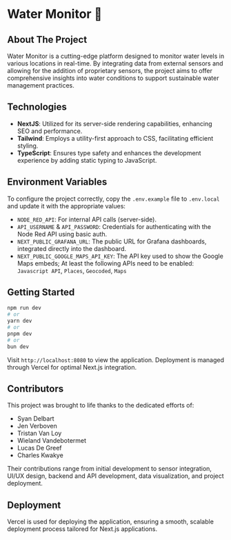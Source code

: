 # Water Monitor 🌊

## About The Project

Water Monitor is a cutting-edge platform designed to monitor water levels in various locations in real-time. By integrating data from external sensors and allowing for the addition of proprietary sensors, the project aims to offer comprehensive insights into water conditions to support sustainable water management practices.

## Technologies

- **NextJS**: Utilized for its server-side rendering capabilities, enhancing SEO and performance.
- **Tailwind**: Employs a utility-first approach to CSS, facilitating efficient styling.
- **TypeScript**: Ensures type safety and enhances the development experience by adding static typing to JavaScript.

## Environment Variables

To configure the project correctly, copy the `.env.example` file to `.env.local` and update it with the appropriate values:

- `NODE_RED_API`: For internal API calls (server-side).
- `API_USERNAME` & `API_PASSWORD`: Credentials for authenticating with the Node Red API using basic auth.
- `NEXT_PUBLIC_GRAFANA_URL`: The public URL for Grafana dashboards, integrated directly into the dashboard.
- `NEXT_PUBLIC_GOOGLE_MAPS_API_KEY`: The API key used to show the Google Maps embeds; At least the following APIs need to be enabled: `Javascript API`, `Places`, `Geocoded`, `Maps`

## Getting Started

```bash
npm run dev
# or
yarn dev
# or
pnpm dev
# or
bun dev
```

Visit `http://localhost:8080` to view the application. Deployment is managed through Vercel for optimal Next.js integration.

## Contributors

This project was brought to life thanks to the dedicated efforts of:

- Syan Delbart
- Jen Verboven
- Tristan Van Loy
- Wieland Vandebotermet
- Lucas De Greef
- Charles Kwakye

Their contributions range from initial development to sensor integration, UI/UX design, backend and API development, data visualization, and project deployment.

## Deployment

Vercel is used for deploying the application, ensuring a smooth, scalable deployment process tailored for Next.js applications.
